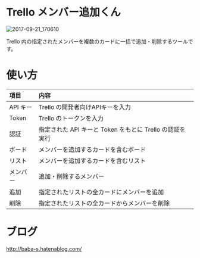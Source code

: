 # Trello メンバー追加くん

![2017-09-21_170610](https://user-images.githubusercontent.com/6134875/30685259-4adba184-9eef-11e7-9f25-ea9d470be200.png)

Trello 内の指定されたメンバーを複数のカードに一括で追加・削除するツールです。

# 使い方

|項目|内容|
|:--|:--|
|API キー|Trello の開発者向けAPIキーを入力|
|Token|Trello のトークンを入力|
|認証|指定された API キーと Token をもとに Trello の認証を実行|
|ボード|メンバーを追加するカードを含むボード|
|リスト|メンバーを追加するカードを含むリスト|
|メンバー|追加・削除するメンバー|
|追加|指定されたリストの全カードにメンバーを追加|
|削除|指定されたリストの全カードからメンバーを削除|

# ブログ

http://baba-s.hatenablog.com/
